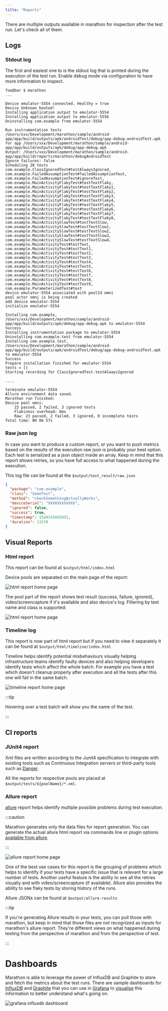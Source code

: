 ```yaml
---
title: "Reports"
---
```


There are multiple outputs available in marathon for inspection after the test run. Let's check all of them.

## Logs
### Stdout log
The first and easiest one to is the stdout log that is printed during the execution of the test run. Enable debug mode via configuration
to have more information to inspect.

```shell-session
foo@bar $ marathon
...

Device emulator-5554 connected. Healthy = true
Device Unknown booted!
Installing application output to emulator-5554
Installing application output to emulator-5556
Uninstalling com.example from emulator-5554

Run instrumentation tests /Users/xxx/Development/marathon/sample/android-app/app/build/outputs/apk/androidTest/debug/app-debug-androidTest.apk for app /Users/xxx/Development/marathon/sample/android-app/app/build/outputs/apk/debug/app-debug.apk
Output: /Users/xxx/Development/marathon/sample/android-app/app/build/reports/marathon/debugAndroidTest
Ignore failures: false
Scheduling 28 tests
com.example.ClassIgnoredTest#testAlwaysIgnored, com.example.FailedAssumptionTest#failedAssumptionTest, com.example.FailedAssumptionTest#ignoreTest, com.example.MainActivityFlakyTest#testTextFlaky, com.example.MainActivityFlakyTest#testTextFlaky1, com.example.MainActivityFlakyTest#testTextFlaky2, com.example.MainActivityFlakyTest#testTextFlaky3, com.example.MainActivityFlakyTest#testTextFlaky4, com.example.MainActivityFlakyTest#testTextFlaky5, com.example.MainActivityFlakyTest#testTextFlaky6, com.example.MainActivityFlakyTest#testTextFlaky7, com.example.MainActivityFlakyTest#testTextFlaky8, com.example.MainActivitySlowTest#testTextSlow, com.example.MainActivitySlowTest#testTextSlow1, com.example.MainActivitySlowTest#testTextSlow2, com.example.MainActivitySlowTest#testTextSlow3, com.example.MainActivitySlowTest#testTextSlow4, com.example.MainActivityTest#testText, com.example.MainActivityTest#testText1, com.example.MainActivityTest#testText2, com.example.MainActivityTest#testText3, com.example.MainActivityTest#testText4, com.example.MainActivityTest#testText5, com.example.MainActivityTest#testText6, com.example.MainActivityTest#testText7, com.example.MainActivityTest#testText8, com.example.MainActivityTest#testText9, com.example.ParameterizedTest#test
device emulator-5554 associated with poolId omni
pool actor omni is being created
add device emulator-5554
initialize emulator-5554

Installing com.example, /Users/xxx/Development/marathon/sample/android-app/app/build/outputs/apk/debug/app-debug.apk to emulator-5554
Success
Installing instrumentation package to emulator-5554
Uninstalling com.example.test from emulator-5554
Installing com.example.test, /Users/xxx/Development/marathon/sample/android-app/app/build/outputs/apk/androidTest/debug/app-debug-androidTest.apk to emulator-5554
Success
Prepare installation finished for emulator-5554
tests = []
Starting recording for ClassIgnoredTest.testAlwaysIgnored

....

terminate emulator-5554
Allure environment data saved.
Marathon run finished:
Device pool omni:
	23 passed, 2 failed, 3 ignored tests
	Flakiness overhead: 0ms
	Raw: 23 passed, 2 failed, 3 ignored, 0 incomplete tests
Total time: 0H 0m 57s
```

### Raw json log
In case you want to produce a custom report, or you want to push metrics based on the results of the execution raw json is probably your best
 option. Each test is serialized as a json object inside an array. Keep in mind that this report shows retries, so you have full  access to 
what happened during the execution.
 
This log file can be found at the `$output/test_result/raw.json`

```json
{
  "package": "com.example",
  "class": "SomeTest",
  "method": "checkSomethingActuallyWorks",
  "deviceSerial": "XXXXXXXXXXXX",
  "ignored": false,
  "success": true,
  "timestamp": 1548142665055,
  "duration": 13370
}
```

## Visual Reports

### Html report
This report can be found at `$output/html/index.html`

Device pools are separated on the main page of the report:

![html report home page](/img/screenshot-html-report-1.png "Html report")

The pool part of the report shows test result (success, failure, ignored), video/screencapture if it's available and also device's log.
 Filtering by test name and class is supported:
 
![html report home page](/img/screenshot-html-report-2.png "Test list report")

### Timeline log
This report is now part of html report but if you need to view it separately it can be found at `$output/html/timeline/index.html`

Timeline helps identify potential misbehaviours visually helping infrastructure teams identify faulty devices and also helping developers
 identify tests which affect the whole batch. For example you have a test which doesn't cleanup properly after execution and all the tests
 after this one will fail in the same batch. 

![timeline report home page](/img/screenshot-timeline-report-1.png "Timeline")

:::tip

Hovering over a test batch will show you the name of the test.

:::

## CI reports
### JUnit4 report
Xml files are written according to the Junit4 specification to integrate with existing tools such as Continuous Integration servers or
 third-party tools such as [Danger](https://github.com/danger/danger).
 
All the reports for respective pools are placed at `$output/tests/${poolName}/*.xml`.

### Allure report
[allure][1] report helps identify multiple possible problems during test execution.

:::caution

Marathon generates only the data files for report generation.
You can generate the actual allure html report via commands line or plugin options [available from allure](https://docs.qameta.io/allure/#_report_generation).

:::

![allure report home page](/img/screenshot-allure-report-1.png "Allure")

One of the best use cases for this report is the grouping of problems which helps to identify if your tests have a specific issue that is
 relevant for a large number of tests. Another useful feature is the ability to see all the retries visually and with video/screencapture
 (if available). Allure also provides the ability to see flaky tests by storing history of the runs.

Allure JSONs can be found at `$output/allure-results`

:::tip

If you're generating Allure results in your tests, you can pull those with marathon, but keep in mind that those files are not recognized
as inputs for marathon's allure report. They're different views on what happened during testing from the perspective of marathon and from
the perspective of test.

:::


# Dashboards

Marathon is able to leverage the power of InfluxDB and Graphite to store and fetch the metrics about the test runs. There are sample
dashboards for [InfluxDB][3] and [Graphite][4] that you can use in [Grafana][2] to [visualise][5] this information to better
understand what's going on.

![grafana influxdb dashboard](/img/screenshot-grafana-1.png "Grafana dashboard example")

[1]: https://github.com/allure-framework/allure2/

[2]: https://grafana.com/

[3]: https://github.com/MarathonLabs/marathon/blob/develop/assets/influxdb-grafana-dashboard.json

[4]: https://github.com/MarathonLabs/marathon/blob/develop/assets/graphite-grafana-dashboard.json

[5]: https://snapshot.raintank.io/dashboard/snapshot/j5rbxzFhfMDG6eKIcB9sLcH16IICyzvW?orgId=2
